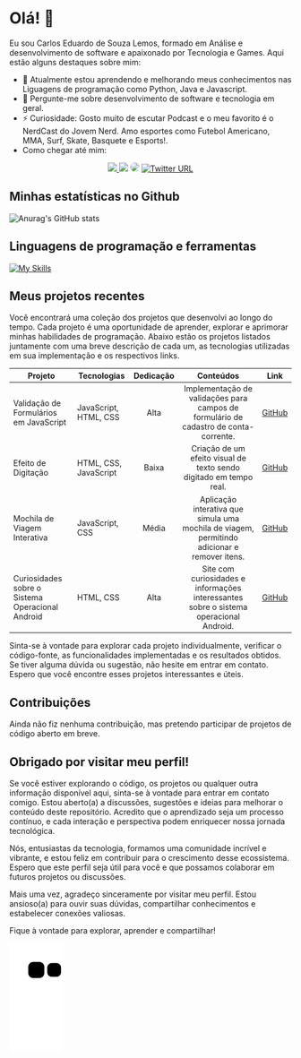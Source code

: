 # Olá! 👋

Eu sou Carlos Eduardo de Souza Lemos, formado em Análise e desenvolvimento de software e apaixonado por Tecnologia e Games. Aqui estão alguns destaques sobre mim:

- 🌱 Atualmente estou aprendendo e melhorando meus conhecimentos nas Liguagens de programação como Python, Java e Javascript.
- 💬 Pergunte-me sobre desenvolvimento de software e tecnologia em geral.
- ⚡ Curiosidade: Gosto muito de escutar Podcast e o meu favorito é o NerdCast do Jovem Nerd. Amo esportes como Futebol Americano, MMA, Surf, Skate, Basquete e Esports!.
- Como chegar até mim:
<div align="center"> 
<a href="https://www.instagram.com/kadu_carlinhos/" target="_blank"><img src="https://img.shields.io/badge/-Instagram-%23E4405F?style=for-the-badge&logo=instagram&logoColor=white"</a>
<a href = "mailto:lemosecarlos@gmail.com"> <img src="https://img.shields.io/badge/-Gmail-%23333?style=for-the-badge&logo=gmail&logoColor=white" target="_blank"></a>
<a href="https://www.linkedin.com/in/carlos-eduardo-de-souza-lemos/" target="_blank"><img src="https://img.shields.io/badge/-LinkedIn-%230077B5?style=for-the-badge&logo=linkedin&logoColor=white" style="border-radius: 30px" target="_blank"></a> 
<a href = "https://twitter.com/Kadu_Karlinhos" target="_blank"> <img alt="Twitter URL" src="https://img.shields.io/badge/Twitter-1DA1F2?style=for-the-badge&logo=twitter&logoColor=white" target="_blank"></a>
</div>

## Minhas estatísticas no Github

![Anurag's GitHub stats](https://github-readme-stats.vercel.app/api?username=CarlosEduardoLemos&show_icons=true&theme=transparent)

## Linguagens de programação e ferramentas

[![My Skills](https://skillicons.dev/icons?i=py,java,js,html,css,git,github,linux,vscode)](https://skillicons.dev)

## Meus projetos recentes

Você encontrará uma coleção dos projetos que desenvolvi ao longo do tempo. Cada projeto é uma oportunidade de aprender, explorar e aprimorar minhas habilidades de programação. Abaixo estão os projetos listados juntamente com uma breve descrição de cada um, as tecnologias utilizadas em sua implementação e os respectivos links.

| Projeto | Tecnologias | Dedicação | Conteúdos | Link |
| ------- | ----------- | :-------: | :-------: | ---- |
| Validação de Formulários em JavaScript | JavaScript, HTML, CSS | Alta | Implementação de validações para campos de formulário de cadastro de conta-corrente. | [GitHub](https://github.com/CarlosEduardoLemos/JS-Validando-Formularios) |
| Efeito de Digitação | HTML, CSS, JavaScript | Baixa | Criação de um efeito visual de texto sendo digitado em tempo real. | [GitHub](https://github.com/CarlosEduardoLemos/Efeito_Digitando) |
| Mochila de Viagem Interativa | JavaScript, CSS | Média | Aplicação interativa que simula uma mochila de viagem, permitindo adicionar e remover itens. | [GitHub](https://github.com/CarlosEduardoLemos/Mochila_De_Viagem) |
| Curiosidades sobre o Sistema Operacional Android | HTML, CSS | Alta | Site com curiosidades e informações interessantes sobre o sistema operacional Android. | [GitHub](https://github.com/CarlosEduardoLemos/projeto-android) |

Sinta-se à vontade para explorar cada projeto individualmente, verificar o código-fonte, as funcionalidades implementadas e os resultados obtidos. Se tiver alguma dúvida ou sugestão, não hesite em entrar em contato. Espero que você encontre esses projetos interessantes e úteis. 

## Contribuições

Ainda não fiz nenhuma contribuição, mas pretendo participar de projetos de código aberto em breve.

## Obrigado por visitar meu perfil!

Se você estiver explorando o código, os projetos ou qualquer outra informação disponível aqui, sinta-se à vontade para entrar em contato comigo. Estou aberto(a) a discussões, sugestões e ideias para melhorar o conteúdo deste repositório. Acredito que o aprendizado seja um processo contínuo, e cada interação e perspectiva podem enriquecer nossa jornada tecnológica.

Nós, entusiastas da tecnologia, formamos uma comunidade incrível e vibrante, e estou feliz em contribuir para o crescimento desse ecossistema. Espero que este perfil seja útil para você e que possamos colaborar em futuros projetos ou discussões.

Mais uma vez, agradeço sinceramente por visitar meu perfil. Estou ansioso(a) para ouvir suas dúvidas, compartilhar conhecimentos e estabelecer conexões valiosas.

Fique à vontade para explorar, aprender e compartilhar!

![Snake animation](https://github.com/CarlosEduardoLemos/CarlosEduardoLemos/blob/output/github-contribution-grid-snake.svg)
